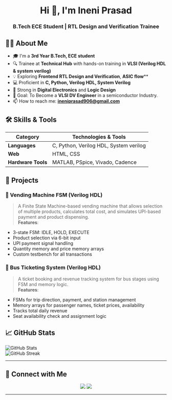 <!-- GitHub Profile README for Ineni Prasad -->

<h1 align="center">Hi 👋, I'm Ineni Prasad</h1>
<h3 align="center">B.Tech ECE Student | RTL Design and Verification Trainee</h3>

## 🙋‍♂️ About Me

- 🎓 I'm a **3rd Year B.Tech, ECE student**
- 🔍 Trainee at **Technical Hub** with hands-on training in **VLSI (Verilog HDL & system verilog)**
- 💡 Exploring **Frontend RTL Design and Verification**, **ASIC flow****
- 💻 Proficient in **C, Python, Verilog HDL, System Verilog**
- 🧠 Strong in **Digital Electronics** and **Logic Design**
- 🎯 Goal: To Become a **VLSI DV Engineer** in a semiconductor Industry.
- 📫 How to reach me: **[ineniprasad906@gmail.com](mailto:ineniprasad906@gmail.com)**  



## 🛠️ Skills & Tools

| Category        | Technologies & Tools                            |
|-----------------|-------------------------------------------------|
| **Languages**   | C, Python, Verilog HDL, System verilog          |
| **Web**         | HTML, CSS                                       |
| **Hardware Tools** | MATLAB, PSpice, Vivado, Cadence              |

## 💼 Projects

### 🔌 Vending Machine FSM (Verilog HDL)
> A Finite State Machine-based vending machine that allows selection of multiple products, calculates total cost, and simulates UPI-based payment and product dispensing.  
**Features**:
- 3-state FSM: IDLE, HOLD, EXECUTE  
- Product selection via 6-bit input  
- UPI payment signal handling  
- Quantity memory and price memory arrays  
- Custom testbench for all transactions  

### 🚌 Bus Ticketing System (Verilog HDL)
> A ticket booking and revenue tracking system for bus stages using FSM and memory logic.  
**Features**:
- FSMs for trip direction, payment, and station management  
- Memory arrays for passenger names, ticket prices, availability  
- Tracks total daily revenue  
- Seat availability check and assignment logic  


## 📈 GitHub Stats

<p>
  <img src="https://github-readme-stats.vercel.app/api?username=ineni8&show_icons=true&theme=radical" alt="GitHub Stats" />
  <br>
  <img src="https://github-readme-streak-stats.herokuapp.com/?user=ineni8&theme=radical" alt="GitHub Streak" />
</p>

---

## 🔗 Connect with Me

<p align="center">
  <a href="https://www.linkedin.com/in/ineni-prasad-6b355228b/"><img src="https://img.shields.io/badge/LinkedIn-blue?style=for-the-badge&logo=linkedin" /></a>
  <a href="mailto:ineniprasad906@gmail.com"><img src="https://img.shields.io/badge/Email-D14836?style=for-the-badge&logo=gmail&logoColor=white" /></a>
</p>

---

